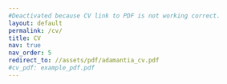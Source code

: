 ```yaml
---
#Deactivated because CV link to PDF is not working correct.
layout: default
permalink: /cv/
title: CV
nav: true
nav_order: 5
redirect_to: //assets/pdf/adamantia_cv.pdf
#cv_pdf: example_pdf.pdf
---
```

